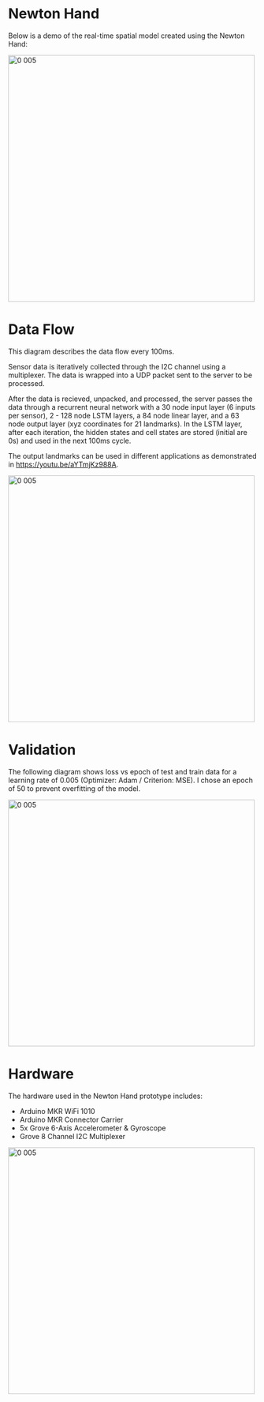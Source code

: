 # Newton Hand

Below is a demo of the real-time spatial model created using the Newton Hand:


<img width="500" alt="0 005" src="https://github.com/hgupt3/Newton/assets/112455192/fdeeb6dc-2994-427f-a9a1-2890a4782db0">


# Data Flow

This diagram describes the data flow every 100ms. 

Sensor data is iteratively collected through the I2C channel using a multiplexer. The data is wrapped into a UDP packet sent to the server to be processed.

After the data is recieved, unpacked, and processed, the server passes the data through a recurrent neural network with a 30 node input layer (6 inputs per sensor), 2 - 128 node LSTM layers, a 84 node linear layer, and a 63 node output layer (xyz coordinates for 21 landmarks). In the LSTM layer, after each iteration, the hidden states and cell states are stored (initial are 0s) and used in the next 100ms cycle. 

The output landmarks can be used in different applications as demonstrated in https://youtu.be/aYTmjKz988A. 


<img width="500" alt="0 005" src="https://github.com/hgupt3/Newton/assets/112455192/ace51bf3-89e6-4b83-b25e-3215baa14e95">

# Validation

The following diagram shows loss vs epoch of test and train data for a learning rate of 0.005 (Optimizer: Adam / Criterion: MSE). I chose an epoch of 50 to prevent overfitting of the model.

<img width="500" alt="0 005" src="https://github.com/hgupt3/Newton/assets/112455192/1bbad9cd-4fc7-4a7e-8957-1c9af4368a2b">


# Hardware

The hardware used in the Newton Hand prototype includes:

- Arduino MKR WiFi 1010 
- Arduino MKR Connector Carrier
- 5x Grove 6-Axis Accelerometer & Gyroscope
- Grove 8 Channel I2C Multiplexer


<img width="500" alt="0 005" src="https://github.com/hgupt3/Newton/assets/112455192/5d5d06a6-7e06-4a08-b2e8-408ade828063">
